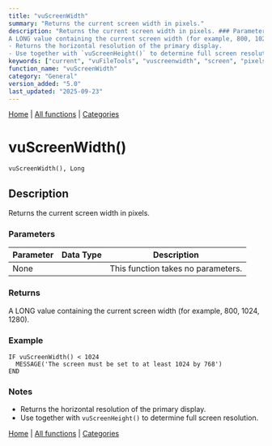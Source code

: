 ```yaml
---
title: "vuScreenWidth"
summary: "Returns the current screen width in pixels."
description: "Returns the current screen width in pixels. ### Parameters ### Returns
A LONG value containing the current screen width (for example, 800, 1024, 1280). ### Example ### Notes
- Returns the horizontal resolution of the primary display.  
- Use together with `vuScreenHeight()` to determine full screen resolution. [Home](../index.md) | [All functions](index.md) | [Categories](../categories/index.md)"
keywords: ["current", "vuFileTools", "vuscreenwidth", "screen", "pixels", "general", "returns", "width", "Clarion", "Windows"]
function_name: "vuScreenWidth"
category: "General"
version_added: "5.0"
last_updated: "2025-09-23"
---
```


[Home](../index.md) | [All functions](index.md) | [Categories](../categories/index.md)

# vuScreenWidth()

```Prototype
vuScreenWidth(), Long
```


## Description
Returns the current screen width in pixels.

### Parameters

| Parameter | Data Type | Description |
|-----------|-----------|-------------|
| None      |          | This function takes no parameters. |

### Returns
A LONG value containing the current screen width (for example, 800, 1024, 1280).

### Example

```Clarion
IF vuScreenWidth() < 1024
  MESSAGE('The screen must be set to at least 1024 by 768')
END
```

### Notes
- Returns the horizontal resolution of the primary display.  
- Use together with `vuScreenHeight()` to determine full screen resolution.

[Home](../index.md) | [All functions](index.md) | [Categories](../categories/index.md)
